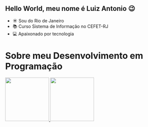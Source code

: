 ## Hello World, meu nome é Luiz Antonio 😉

- ☀ Sou do Rio de Janeiro
- 📚 Curso Sistema de Informação no CEFET-RJ
- 💻 Apaixonado por tecnologia

##

<h1>Sobre meu Desenvolvimento em Programação</h1>

<div>
<a href="https://github.com/LuizAntonio13">
<img height="140em" src="https://github-readme-stats.vercel.app/api/top-langs/?username=LuizAntonioSantos&layout=compact&langs_count=7&theme=github_dark"/>
<img height="140em" src="https://github-readme-stats.vercel.app/api?username=LuizAntonioSantos&show_icons=true&theme=github_dark&include_all_commits=true&count_private=true"/>
</div>
  
##
